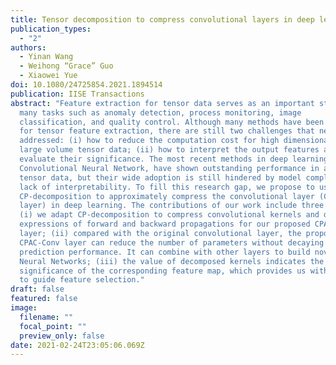 ```yaml
---
title: Tensor decomposition to compress convolutional layers in deep learning
publication_types:
  - "2"
authors:
  - Yinan Wang
  - Weihong “Grace” Guo
  - Xiaowei Yue
doi: 10.1080/24725854.2021.1894514
publication: IISE Transactions
abstract: "Feature extraction for tensor data serves as an important step in
  many tasks such as anomaly detection, process monitoring, image
  classification, and quality control. Although many methods have been proposed
  for tensor feature extraction, there are still two challenges that need to be
  addressed: (i) how to reduce the computation cost for high dimensional and
  large volume tensor data; (ii) how to interpret the output features and
  evaluate their significance. The most recent methods in deep learning, such as
  Convolutional Neural Network, have shown outstanding performance in analyzing
  tensor data, but their wide adoption is still hindered by model complexity and
  lack of interpretability. To fill this research gap, we propose to use
  CP-decomposition to approximately compress the convolutional layer (CPAC-Conv
  layer) in deep learning. The contributions of our work include three aspects:
  (i) we adapt CP-decomposition to compress convolutional kernels and derive the
  expressions of forward and backward propagations for our proposed CPAC-Conv
  layer; (ii) compared with the original convolutional layer, the proposed
  CPAC-Conv layer can reduce the number of parameters without decaying
  prediction performance. It can combine with other layers to build novel Deep
  Neural Networks; (iii) the value of decomposed kernels indicates the
  significance of the corresponding feature map, which provides us with insights
  to guide feature selection."
draft: false
featured: false
image:
  filename: ""
  focal_point: ""
  preview_only: false
date: 2021-02-24T23:05:06.069Z
---
```

